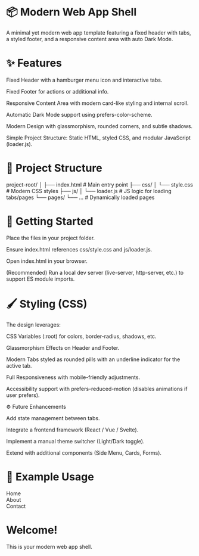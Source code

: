 # 📦 Modern Web App Shell

A minimal yet modern web app template featuring a fixed header with tabs, a styled footer, and a responsive content area with auto Dark Mode.

# ✨ Features

Fixed Header with a hamburger menu icon and interactive tabs.

Fixed Footer for actions or additional info.

Responsive Content Area with modern card-like styling and internal scroll.

Automatic Dark Mode support using prefers-color-scheme.

Modern Design with glassmorphism, rounded corners, and subtle shadows.

Simple Project Structure: Static HTML, styled CSS, and modular JavaScript (loader.js).

# 📂 Project Structure
project-root/
│
├── index.html        # Main entry point
├── css/
│   └── style.css     # Modern CSS styles
├── js/
│   └── loader.js     # JS logic for loading tabs/pages
└── pages/
    └── ...           # Dynamically loaded pages

# 🚀 Getting Started

Place the files in your project folder.

Ensure index.html references css/style.css and js/loader.js.

Open index.html in your browser.

(Recommended) Run a local dev server (live-server, http-server, etc.) to support ES module imports.

# 🖌️ Styling (CSS)

The design leverages:

CSS Variables (:root) for colors, border-radius, shadows, etc.

Glassmorphism Effects on Header and Footer.

Modern Tabs styled as rounded pills with an underline indicator for the active tab.

Full Responsiveness with mobile-friendly adjustments.

Accessibility support with prefers-reduced-motion (disables animations if user prefers).

⚙️ Future Enhancements

Add state management between tabs.

Integrate a frontend framework (React / Vue / Svelte).

Implement a manual theme switcher (Light/Dark toggle).

Extend with additional components (Side Menu, Cards, Forms).

# 📝 Example Usage
<div id="tabs">
  <div class="tab active">Home</div>
  <div class="tab">About</div>
  <div class="tab">Contact</div>
</div>

<div id="content">
  <h1>Welcome!</h1>
  <p>This is your modern web app shell.</p>
</div>
